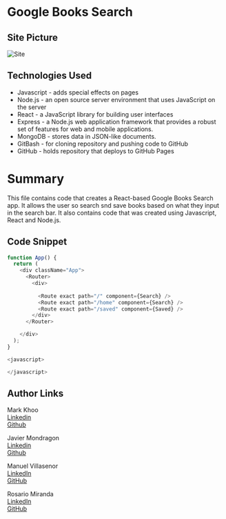 # Google Books Search

## Site Picture
![Site]()

## Technologies Used
- Javascript - adds special effects on pages
- Node.js - an open source server environment that uses JavaScript on the server
- React - a JavaScript library for building user interfaces
- Express - a Node.js web application framework that provides a robust set of features for web and mobile applications.
- MongoDB - stores data in JSON-like documents. 
- GitBash - for cloning repository and pushing code to GitHub
- GitHub - holds repository that deploys to GitHub Pages

# Summary
This file contains code that creates a React-based Google Books Search app. It allows the user so search snd save books based on what they input in the search bar. It also contains code that was created using Javascript, React and Node.js. 

## Code Snippet
```javascript
function App() {
  return (
    <div className="App">
      <Router>
        <div>
        
          <Route exact path="/" component={Search} />
          <Route exact path="/home" component={Search} />
          <Route exact path="/saved" component={Saved} />
        </div>
      </Router>

    </div>
  );
}
```

```javascript
<javascript>

</javascript>
```

## Author Links 

Mark Khoo <br />
[Linkedin](https://github.com/markkhoo) <br />
[Github](https://www.linkedin.com/in/markdkhoo/)

Javier Mondragon <br />
[Linkedin](https://www.linkedin.com/in/javier-mondragon-7b471719b/) <br />
[Github](https://github.com/javimarashall)

Manuel Villasenor <br />
[LinkedIn](https://www.linkedin.com/in/manuel-villasenor-854186205/)<br />
[GitHub](https://github.com/manuelvrsr)

Rosario Miranda <br />
[LinkedIn](https://www.linkedin.com/in/rosario-miranda-b81170132/)<br />
[GitHub](https://github.com/rtmiranda18)
